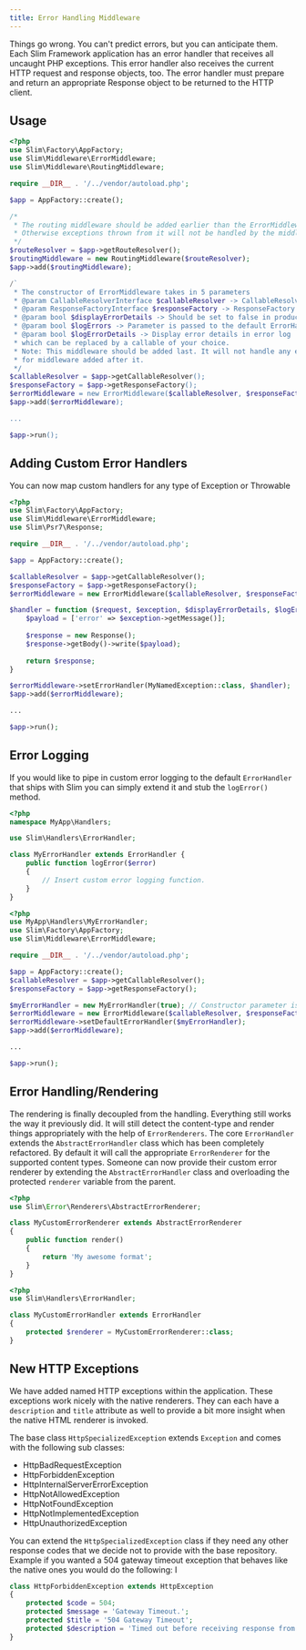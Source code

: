 ```yaml
---
title: Error Handling Middleware
---
```


Things go wrong. You can't predict errors, but you can anticipate them. Each Slim Framework application has an error handler that receives all uncaught PHP exceptions. This error handler also receives the current HTTP request and response objects, too. The error handler must prepare and return an appropriate Response object to be returned to the HTTP client.

## Usage
```php
<?php
use Slim\Factory\AppFactory;
use Slim\Middleware\ErrorMiddleware;
use Slim\Middleware\RoutingMiddleware;

require __DIR__ . '/../vendor/autoload.php';

$app = AppFactory::create();

/*
 * The routing middleware should be added earlier than the ErrorMiddleware
 * Otherwise exceptions thrown from it will not be handled by the middleware
 */
$routeResolver = $app->getRouteResolver();
$routingMiddleware = new RoutingMiddleware($routeResolver);
$app->add($routingMiddleware);

/`
 * The constructor of ErrorMiddleware takes in 5 parameters
 * @param CallableResolverInterface $callableResolver -> CallableResolver implementation of your choice
 * @param ResponseFactoryInterface $responseFactory -> ResponseFactory implementation of your choice
 * @param bool $displayErrorDetails -> Should be set to false in production
 * @param bool $logErrors -> Parameter is passed to the default ErrorHandler
 * @param bool $logErrorDetails -> Display error details in error log
 * which can be replaced by a callable of your choice.
 * Note: This middleware should be added last. It will not handle any exceptions/errors
 * for middleware added after it.
 */
$callableResolver = $app->getCallableResolver();
$responseFactory = $app->getResponseFactory();
$errorMiddleware = new ErrorMiddleware($callableResolver, $responseFactory, true, true, true);
$app->add($errorMiddleware);

...

$app->run();
```

## Adding Custom Error Handlers
You can now map custom handlers for any type of Exception or Throwable
```php
<?php
use Slim\Factory\AppFactory;
use Slim\Middleware\ErrorMiddleware;
use Slim\Psr7\Response;

require __DIR__ . '/../vendor/autoload.php';

$app = AppFactory::create();

$callableResolver = $app->getCallableResolver();
$responseFactory = $app->getResponseFactory();
$errorMiddleware = new ErrorMiddleware($callableResolver, $responseFactory, true, true, true);

$handler = function ($request, $exception, $displayErrorDetails, $logErrors, $logErrorDetails) {
    $payload = ['error' => $exception->getMessage()];
    
    $response = new Response();
    $response->getBody()->write($payload);
    
    return $response;
}

$errorMiddleware->setErrorHandler(MyNamedException::class, $handler);
$app->add($errorMiddleware);

...

$app->run();
```

## Error Logging
If you would like to pipe in custom error logging to the default `ErrorHandler` that ships with Slim you can simply extend it and stub the `logError()` method.

```php
<?php
namespace MyApp\Handlers;

use Slim\Handlers\ErrorHandler;

class MyErrorHandler extends ErrorHandler {
    public function logError($error)
    {
        // Insert custom error logging function.
    }
}
```

```php
<?php
use MyApp\Handlers\MyErrorHandler;
use Slim\Factory\AppFactory;
use Slim\Middleware\ErrorMiddleware;

require __DIR__ . '/../vendor/autoload.php';

$app = AppFactory::create();
$callableResolver = $app->getCallableResolver();
$responseFactory = $app->getResponseFactory();

$myErrorHandler = new MyErrorHandler(true); // Constructor parameter is $logErrors (bool)
$errorMiddleware = new ErrorMiddleware($callableResolver, $responseFactory, true, true, true);
$errorMiddleware->setDefaultErrorHandler($myErrorHandler);
$app->add($errorMiddleware);

...

$app->run();
```

## Error Handling/Rendering
The rendering is finally decoupled from the handling. Everything still works the way it previously did. It will still detect the content-type and render things appropriately with the help of `ErrorRenderers`. The core `ErrorHandler` extends the `AbstractErrorHandler` class which has been completely refactored. By default it will call the appropriate `ErrorRenderer` for the supported content types. Someone can now provide their custom error renderer by extending the `AbstractErrorHandler` class and overloading the protected `renderer` variable from the parent. 

```php
<?php
use Slim\Error\Renderers\AbstractErrorRenderer;

class MyCustomErrorRenderer extends AbstractErrorRenderer
{
    public function render()
    {
        return 'My awesome format';
    }
}
```

```php
<?php
use Slim\Handlers\ErrorHandler;

class MyCustomErrorHandler extends ErrorHandler
{
    protected $renderer = MyCustomErrorRenderer::class;
}
```

## New HTTP Exceptions
We have added named HTTP exceptions within the application. These exceptions work nicely with the native renderers. They can each have a `description` and `title` attribute as well to provide a bit more insight when the native HTML renderer is invoked. 

The base class `HttpSpecializedException` extends `Exception` and comes with the following sub classes:
* HttpBadRequestException
* HttpForbiddenException
* HttpInternalServerErrorException
* HttpNotAllowedException
* HttpNotFoundException
* HttpNotImplementedException
* HttpUnauthorizedException

You can extend the `HttpSpecializedException` class if they need any other response codes that we decide not to provide with the base repository. Example if you wanted a 504 gateway timeout exception that behaves like the native ones you would do the following:
I
```php
class HttpForbiddenException extends HttpException
{
    protected $code = 504;
    protected $message = 'Gateway Timeout.';
    protected $title = '504 Gateway Timeout';
    protected $description = 'Timed out before receiving response from the upstream server.';
}
```
